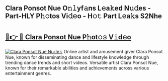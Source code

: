## Clara Ponsot Nue O𝚗𝚕yf𝚊ns L𝚎a𝚔ed N𝚞𝚍es - Part-HLY P𝚑𝚘tos Vi𝚍𝚎o - H𝚘𝚝 Part L𝚎a𝚔s S2Nhe

# <h2><a href="http://kf0c654.oniu.top/?m=Clara+Ponsot+Nue">🔗👉 🔴 Clara Ponsot Nue P𝚑ot𝚘𝚜 V𝚒d𝚎o</a></h2>

[![Clara Ponsot Nue Nu𝚍e𝚜](https://i.imgur.com/0qMVB7G.gif)](http://kf0c654.oniu.top/?m=Clara+Ponsot+Nue)
Online artist and amusement giver Clara Ponsot Nue, known for disseminating dance and lifestyle knowledge through trending dance trends and short videos. Versatile artist Clara Ponsot Nue, known for their remarkable abilities and achievements across various entertainment genres.  
